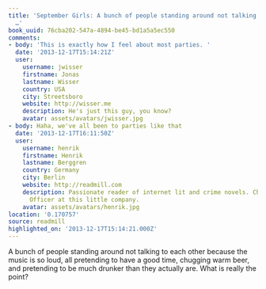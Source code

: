 ```yaml
---
title: 'September Girls: A bunch of people standing around not talking to each other
  …'
book_uuid: 76cba202-547a-4894-be45-bd1a5a5ec550
comments:
- body: 'This is exactly how I feel about most parties. '
  date: '2013-12-17T15:14:21Z'
  user:
    username: jwisser
    firstname: Jonas
    lastname: Wisser
    country: USA
    city: Streetsboro
    website: http://wisser.me
    description: He's just this guy, you know?
    avatar: assets/avatars/jwisser.jpg
- body: Haha, we've all been to parties like that
  date: '2013-12-17T16:11:50Z'
  user:
    username: henrik
    firstname: Henrik
    lastname: Berggren
    country: Germany
    city: Berlin
    website: http://readmill.com
    description: Passionate reader of internet lit and crime novels. Chief Happiness
      Officer at this little company.
    avatar: assets/avatars/henrik.jpg
location: '0.170757'
source: readmill
highlighted_on: '2013-12-17T15:14:21.000Z'
---
```


A bunch of people standing around not talking to each other because the music is so loud, all pretending to have a good time, chugging warm beer, and pretending to be much drunker than they actually are. What is really the point?